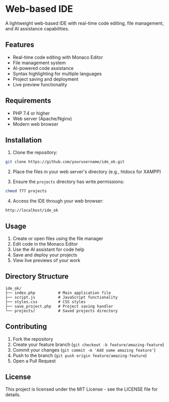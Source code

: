 # Web-based IDE

A lightweight web-based IDE with real-time code editing, file management, and AI assistance capabilities.

## Features

- Real-time code editing with Monaco Editor
- File management system
- AI-powered code assistance
- Syntax highlighting for multiple languages
- Project saving and deployment
- Live preview functionality

## Requirements

- PHP 7.4 or higher
- Web server (Apache/Nginx)
- Modern web browser

## Installation

1. Clone the repository:
```bash
git clone https://github.com/yourusername/ide_ok.git
```

2. Place the files in your web server's directory (e.g., htdocs for XAMPP)

3. Ensure the `projects` directory has write permissions:
```bash
chmod 777 projects
```

4. Access the IDE through your web browser:
```
http://localhost/ide_ok
```

## Usage

1. Create or open files using the file manager
2. Edit code in the Monaco Editor
3. Use the AI assistant for code help
4. Save and deploy your projects
5. View live previews of your work

## Directory Structure

```
ide_ok/
├── index.php          # Main application file
├── script.js          # JavaScript functionality
├── styles.css         # CSS styles
├── save_project.php   # Project saving handler
└── projects/          # Saved projects directory
```

## Contributing

1. Fork the repository
2. Create your feature branch (`git checkout -b feature/amazing-feature`)
3. Commit your changes (`git commit -m 'Add some amazing feature'`)
4. Push to the branch (`git push origin feature/amazing-feature`)
5. Open a Pull Request

## License

This project is licensed under the MIT License - see the LICENSE file for details.
